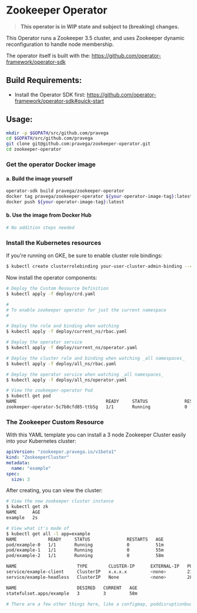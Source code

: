 # Zookeeper Operator
>**This operator is in WIP state and subject to (breaking) changes.**

This Operator runs a Zookeeper 3.5 cluster, and uses Zookeeper dynamic reconfiguration to handle node membership.

The operator itself is built with the: https://github.com/operator-framework/operator-sdk

## Build Requirements:
 - Install the Operator SDK first: https://github.com/operator-framework/operator-sdk#quick-start

## Usage:

```bash
mkdir -p $GOPATH/src/github.com/pravega
cd $GOPATH/src/github.com/pravega
git clone git@github.com:pravega/zookeeper-operator.git
cd zookeeper-operator
```

### Get the operator Docker image

#### a. Build the image yourself

```bash
operator-sdk build pravega/zookeeper-operator
docker tag pravega/zookeeper-operator ${your-operator-image-tag}:latest
docker push ${your-operator-image-tag}:latest
```

#### b. Use the image from Docker Hub

```bash
# No addition steps needed
```

### Install the Kubernetes resources

If you're running on GKE, be sure to enable cluster role bindings:
```bash
$ kubectl create clusterrolebinding your-user-cluster-admin-binding --clusterrole=cluster-admin --user=<your.google.cloud.email@example.org>
```

Now install the operator components:

```bash
# Deploy the Custom Resource Definition
$ kubectl apply -f deploy/crd.yaml

#
# To enable zookeeper operator for just the current namespace
#

# Deploy the role and binding when watching
$ kubectl apply -f deploy/current_ns/rbac.yaml

# Deploy the operator service
$ kubectl apply -f deploy/current_ns/operator.yaml

# Deploy the cluster role and binding when watching _all namespaces_
$ kubectl apply -f deploy/all_ns/rbac.yaml

# Deploy the operator service when watching _all namespaces_
$ kubectl apply -f deploy/all_ns/operator.yaml

# View the zookeeper-operator Pod
$ kubectl get pod
NAME                                  READY     STATUS              RESTARTS   AGE
zookeeper-operator-5c7b8cfd85-ttb5g   1/1       Running             0          5m
```

### The Zookeeper Custom Resource

With this YAML template you can install a 3 node Zookeeper Cluster easily into your Kubernetes cluster:

```yaml
apiVersion: "zookeeper.pravega.io/v1beta1"
kind: "ZookeeperCluster"
metadata:
  name: "example"
spec:
  size: 3
```

After creating, you can view the cluster:

```bash
# View the new zookeeper cluster instance
$ kubectl get zk
NAME      AGE
example   2s

# View what it's made of
$ kubectl get all -l app=example
NAME            READY     STATUS              RESTARTS   AGE
pod/example-0   1/1       Running             0          51m
pod/example-1   1/1       Running             0          55m
pod/example-2   1/1       Running             0          58m

NAME                       TYPE        CLUSTER-IP      EXTERNAL-IP   PORT(S)             AGE
service/example-client     ClusterIP   x.x.x.x         <none>        2181/TCP            51m
service/example-headless   ClusterIP   None            <none>        2888/TCP,3888/TCP   51m

NAME                       DESIRED   CURRENT   AGE
statefulset.apps/example   3         3         58m

# There are a few other things here, like a configmap, poddisruptionbudget, etc...
```
